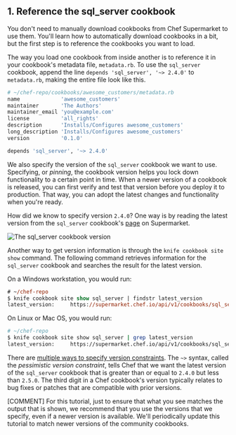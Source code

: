 ## 1. Reference the sql_server cookbook

You don't need to manually download cookbooks from Chef Supermarket to use them. You'll learn how to automatically download cookbooks in a bit, but the first step is to reference the cookbooks you want to load.

The way you load one cookbook from inside another is to reference it in your cookbook's metadata file, <code class="file-path">metadata.rb</code>. To use the `sql_server` cookbook, append the line `depends 'sql_server', '~> 2.4.0'` to <code class="file-path">metadata.rb</code>, making the entire file look like this.

```ruby
# ~/chef-repo/cookbooks/awesome_customers/metadata.rb
name             'awesome_customers'
maintainer       'The Authors'
maintainer_email 'you@example.com'
license          'all_rights'
description      'Installs/Configures awesome_customers'
long_description 'Installs/Configures awesome_customers'
version          '0.1.0'

depends 'sql_server', '~> 2.4.0'
```

We also specify the version of the `sql_server` cookbook we want to use. Specifying, or _pinning_, the cookbook version helps you lock down functionality to a certain point in time. When a newer version of a cookbook is released, you can first verify and test that version before you deploy it to production. That way, you can adopt the latest changes and functionality when you're ready.

How did we know to specify version `2.4.0`? One way is by reading the latest version from the `sql_server` cookbook's [page](https://supermarket.chef.io/cookbooks/sql_server) on Supermarket.

![The sql_server cookbook version](misc/supermarket_sql_server_version.png)

Another way to get version information is through the `knife cookbook site show` command. The following command retrieves information for the `sql_server` cookbook and searches the result for the latest version.

On a Windows workstation, you would run:

```ps
# ~/chef-repo
$ knife cookbook site show sql_server | findstr latest_version
latest_version:     https://supermarket.chef.io/api/v1/cookbooks/sql_server/versions/2.4.0
```

On Linux or Mac OS, you would run:

```bash
# ~/chef-repo
$ knife cookbook site show sql_server | grep latest_version
latest_version:     https://supermarket.chef.io/api/v1/cookbooks/sql_server/versions/2.4.0
```

There are [multiple ways to specify version constraints](http://docs.chef.io/cookbook_versions.html). The `~>` syntax, called the _pessimistic version constraint_, tells Chef that we want the latest version of the `sql_server` cookbook that is greater than or equal to `2.4.0` but less than `2.5.0`. The third digit in a Chef cookbook's version typically relates to bug fixes or patches that are compatible with prior versions.

[COMMENT] For this tutorial, just to ensure that what you see matches the output that is shown, we recommend that you use the versions that we specify, even if a newer version is available.  We'll periodically update this tutorial to match newer versions of the community cookbooks.
